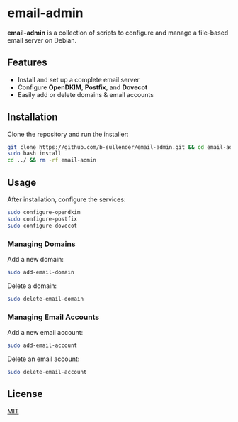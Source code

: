# email-admin

**email-admin** is a collection of scripts to configure and manage a file-based email server on Debian.

## Features
- Install and set up a complete email server
- Configure **OpenDKIM**, **Postfix**, and **Dovecot**
- Easily add or delete domains & email accounts

## Installation

Clone the repository and run the installer:

```bash
git clone https://github.com/b-sullender/email-admin.git && cd email-admin
sudo bash install
cd ../ && rm -rf email-admin
```

## Usage

After installation, configure the services:

```bash
sudo configure-opendkim
sudo configure-postfix
sudo configure-dovecot
```

### Managing Domains

Add a new domain:

```bash
sudo add-email-domain
```

Delete a domain:

```bash
sudo delete-email-domain
```

### Managing Email Accounts

Add a new email account:

```bash
sudo add-email-account
```

Delete an email account:

```bash
sudo delete-email-account
```

## License

[MIT](LICENSE)
